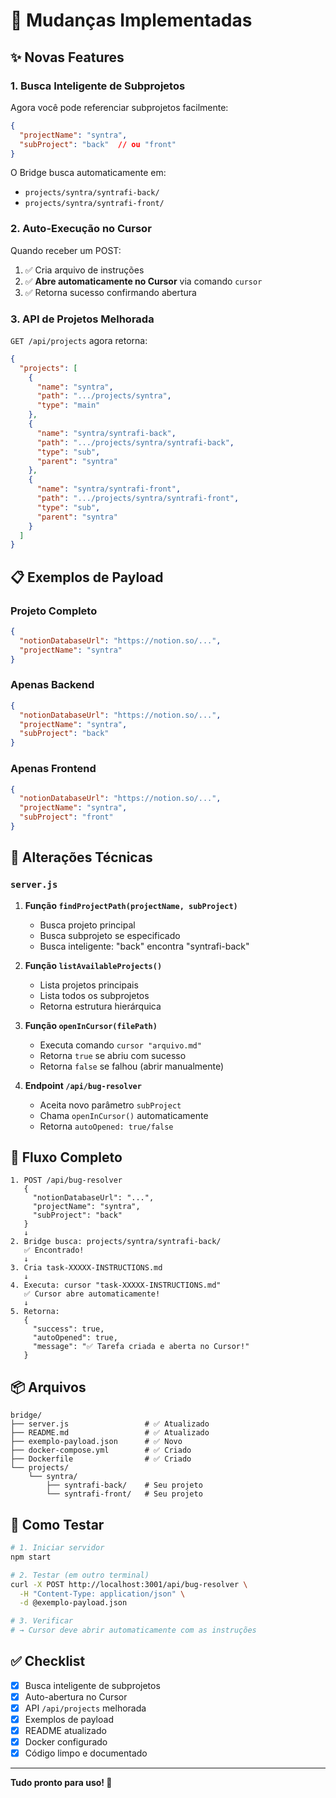 # 🎯 Mudanças Implementadas

## ✨ Novas Features

### 1. **Busca Inteligente de Subprojetos**

Agora você pode referenciar subprojetos facilmente:

```json
{
  "projectName": "syntra",
  "subProject": "back"  // ou "front"
}
```

O Bridge busca automaticamente em:
- `projects/syntra/syntrafi-back/`
- `projects/syntra/syntrafi-front/`

### 2. **Auto-Execução no Cursor**

Quando receber um POST:
1. ✅ Cria arquivo de instruções
2. ✅ **Abre automaticamente no Cursor** via comando `cursor`
3. ✅ Retorna sucesso confirmando abertura

### 3. **API de Projetos Melhorada**

`GET /api/projects` agora retorna:
```json
{
  "projects": [
    {
      "name": "syntra",
      "path": ".../projects/syntra",
      "type": "main"
    },
    {
      "name": "syntra/syntrafi-back",
      "path": ".../projects/syntra/syntrafi-back",
      "type": "sub",
      "parent": "syntra"
    },
    {
      "name": "syntra/syntrafi-front",
      "path": ".../projects/syntra/syntrafi-front",
      "type": "sub",
      "parent": "syntra"
    }
  ]
}
```

## 📋 Exemplos de Payload

### Projeto Completo
```json
{
  "notionDatabaseUrl": "https://notion.so/...",
  "projectName": "syntra"
}
```

### Apenas Backend
```json
{
  "notionDatabaseUrl": "https://notion.so/...",
  "projectName": "syntra",
  "subProject": "back"
}
```

### Apenas Frontend
```json
{
  "notionDatabaseUrl": "https://notion.so/...",
  "projectName": "syntra",
  "subProject": "front"
}
```

## 🔧 Alterações Técnicas

### `server.js`

1. **Função `findProjectPath(projectName, subProject)`**
   - Busca projeto principal
   - Busca subprojeto se especificado
   - Busca inteligente: "back" encontra "syntrafi-back"

2. **Função `listAvailableProjects()`**
   - Lista projetos principais
   - Lista todos os subprojetos
   - Retorna estrutura hierárquica

3. **Função `openInCursor(filePath)`**
   - Executa comando `cursor "arquivo.md"`
   - Retorna `true` se abriu com sucesso
   - Retorna `false` se falhou (abrir manualmente)

4. **Endpoint `/api/bug-resolver`**
   - Aceita novo parâmetro `subProject`
   - Chama `openInCursor()` automaticamente
   - Retorna `autoOpened: true/false`

## 🎯 Fluxo Completo

```
1. POST /api/bug-resolver
   {
     "notionDatabaseUrl": "...",
     "projectName": "syntra",
     "subProject": "back"
   }
   ↓
2. Bridge busca: projects/syntra/syntrafi-back/
   ✅ Encontrado!
   ↓
3. Cria task-XXXXX-INSTRUCTIONS.md
   ↓
4. Executa: cursor "task-XXXXX-INSTRUCTIONS.md"
   ✅ Cursor abre automaticamente!
   ↓
5. Retorna:
   {
     "success": true,
     "autoOpened": true,
     "message": "✅ Tarefa criada e aberta no Cursor!"
   }
```

## 📦 Arquivos

```
bridge/
├── server.js                 # ✅ Atualizado
├── README.md                 # ✅ Atualizado
├── exemplo-payload.json      # ✅ Novo
├── docker-compose.yml        # ✅ Criado
├── Dockerfile                # ✅ Criado
└── projects/
    └── syntra/
        ├── syntrafi-back/    # Seu projeto
        └── syntrafi-front/   # Seu projeto
```

## 🚀 Como Testar

```bash
# 1. Iniciar servidor
npm start

# 2. Testar (em outro terminal)
curl -X POST http://localhost:3001/api/bug-resolver \
  -H "Content-Type: application/json" \
  -d @exemplo-payload.json

# 3. Verificar
# → Cursor deve abrir automaticamente com as instruções
```

## ✅ Checklist

- [x] Busca inteligente de subprojetos
- [x] Auto-abertura no Cursor
- [x] API `/api/projects` melhorada
- [x] Exemplos de payload
- [x] README atualizado
- [x] Docker configurado
- [x] Código limpo e documentado

---

**Tudo pronto para uso! 🎉**

